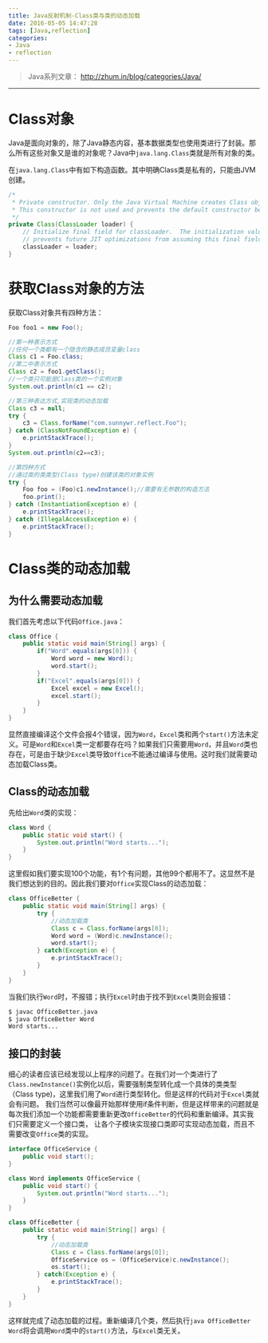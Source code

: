 ```yaml
---
title: Java反射机制-Class类与类的动态加载
date: 2016-05-05 14:47:28
tags: [Java,reflection]
categories:
- Java
- reflection
---
```


> Java系列文章：
> http://zhum.in/blog/categories/Java/

- - -

# Class对象
Java是面向对象的，除了Java静态内容，基本数据类型也使用类进行了封装。那么所有这些对象又是谁的对象呢？Java中`java.lang.Class`类就是所有对象的类。

在`java.lang.Class`中有如下构造函数。其中明确Class类是私有的，只能由JVM创建。
```java
/*
 * Private constructor. Only the Java Virtual Machine creates Class objects.
 * This constructor is not used and prevents the default constructor being generated.
 */
private Class(ClassLoader loader) {
	// Initialize final field for classLoader.  The initialization value of non-null
	// prevents future JIT optimizations from assuming this final field is null.
	classLoader = loader;
}
```

<!-- more -->

# 获取Class对象的方法
获取Class对象共有四种方法：
```java
Foo foo1 = new Foo();

//第一种表示方式
//任何一个类都有一个隐含的静态成员变量class
Class c1 = Foo.class;
//第二中表示方式
Class c2 = foo1.getClass();
//一个类只可能是Class类的一个实例对象
System.out.println(c1 == c2);

//第三种表达方式,实现类的动态加载
Class c3 = null;
try {
	c3 = Class.forName("com.sunnywr.reflect.Foo");
} catch (ClassNotFoundException e) {
	e.printStackTrace();
}
System.out.println(c2==c3);

//第四种方式
//通过类的类类型(Class type)创建该类的对象实例
try {
	Foo foo = (Foo)c1.newInstance();//需要有无参数的构造方法
	foo.print();
} catch (InstantiationException e) {
	e.printStackTrace();
} catch (IllegalAccessException e) {
	e.printStackTrace();
}
```

# Class类的动态加载
## 为什么需要动态加载
我们首先考虑以下代码`Office.java`：
```java
class Office {
	public static void main(String[] args) {
		if("Word".equals(args[0])) {
			Word word = new Word();
			word.start();
		}
		if("Excel".equals(args[0])) {
			Excel excel = new Excel();
			excel.start();
		}
	}
}
```
显然直接编译这个文件会报4个错误，因为`Word`，`Excel`类和两个`start()`方法未定义。可是`Word`和`Excel`类一定都要存在吗？如果我们只需要用`Word`，并且`Word`类也存在，可是由于缺少`Excel`类导致`Office`不能通过编译与使用。这时我们就需要动态加载Class类。

## Class的动态加载
先给出`Word`类的实现：
```java
class Word {
	public static void start() {
		System.out.println("Word starts...");
	}
}
```
这里假如我们要实现100个功能，有1个有问题，其他99个都用不了。这显然不是我们想达到的目的。因此我们要对`Office`实现Class的动态加载：
```java
class OfficeBetter {
	public static void main(String[] args) {
		try {
			//动态加载类
			Class c = Class.forName(args[0]);
			Word word = (Word)c.newInstance();
			word.start();
		} catch(Exception e) {
			e.printStackTrace();
		}
	}
}
```

当我们执行`Word`时，不报错；执行`Excel`时由于找不到`Excel`类则会报错：
```bash
$ javac OfficeBetter.java
$ java OfficeBetter Word
Word starts...
```

## 接口的封装
细心的读者应该已经发现以上程序的问题了。在我们对一个类进行了`Class.newInstance()`实例化以后，需要强制类型转化成一个具体的类类型（Class type)，这里我们用了`Word`进行类型转化。但是这样的代码对于`Excel`类就会有问题。
我们当然可以像最开始那样使用if条件判断，但是这样带来的问题就是每次我们添加一个功能都需要重新更改`OfficeBetter`的代码和重新编译。其实我们只需要定义一个接口类， 让各个子模块实现接口类即可实现动态加载，而且不需要改变`Office`类的实现。

```java
interface OfficeService {
	public void start();
}
```

```java
class Word implements OfficeService {
	public void start() {
		System.out.println("Word starts...");
	}
}
```

```java
class OfficeBetter {
	public static void main(String[] args) {
		try {
			//动态加载类
			Class c = Class.forName(args[0]);
			OfficeService os = (OfficeService)c.newInstance();
			os.start();
		} catch(Exception e) {
			e.printStackTrace();
		}
	}
}
```

这样就完成了动态加载的过程。重新编译几个类，然后执行`java OfficeBetter Word`将会调用`Word`类中的`start()`方法，与`Excel`类无关。
